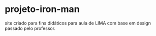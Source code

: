 # projeto-iron-man
site criado para fins didáticos para aula de LIMA com base em design passado pelo professor.
